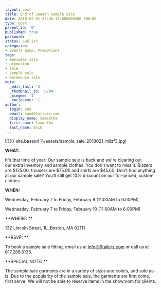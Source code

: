 ```yaml
---
layout: post
title: End of Season Sample Sale
date: 2018-02-01 22:45:17.000000000 +00:00
type: post
parent_id: '0'
published: true
password: ''
status: publish
categories:
- Events &amp; Promotions
tags:
- menswear sale
- promotion
- sale
- sample sale
- warehouse sale
meta:
  _edit_last: '3'
  _thumbnail_id: '5704'
  _pingme: '1'
  _encloseme: '1'
author:
  login: sam
  email: sam@9tailors.com
  display_name: Samantha
  first_name: Samantha
  last_name: Shih
---
```

![]({{ site.baseurl }}/assets/sample_sale_2018021_mlizf3.jpg)

**WHAT:**

It's that time of year! Our sample sale is back and we're clearing out our extra inventory and sample clothes. You don't want to miss it. Blazers are $125.00, trousers are $75.00 and shirts are $45.00. Don't find anything at our sample sale? You'll still get 10% discount on our full-priced, custom clothes.

**WHEN:**

Wednesday, February 7 to Friday, February 9 (11:00AM to 6:00PM)

Wednesday, February 7 to Friday, February 10 (11:00AM to 6:00PM)

**WHERE: **

132 Lincoln Street, 1L, Boston, MA 02111

**RSVP: **

To book a sample sale fitting, email us at [info@9tailors.com](mailto:info@9tailors.com) or call us at 617.286.6135.

**SPECIAL NOTE: **

The sample sale garments are in a variety of sizes and colors, and sold as-is. Due to the popularity of the sample sale, the garments are first come, first serve. We will not be able to reserve items in the showroom for clients.